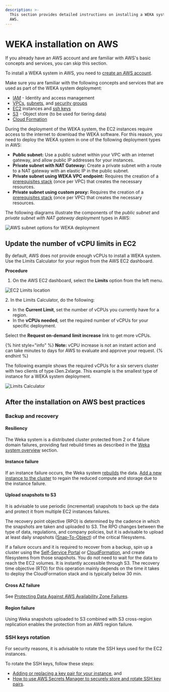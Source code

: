 ```yaml
---
description: >-
  This section provides detailed instructions on installing a WEKA system on
  AWS.
---
```


# WEKA installation on AWS

If you already have an AWS account and are familiar with AWS's basic concepts and services, you can skip this section.

To install a WEKA system in AWS, you need to [create an AWS account](https://aws.amazon.com/account/).

Make sure you are familiar with the following concepts and services that are used as part of the WEKA system deployment:

* [IAM](https://docs.aws.amazon.com/IAM/latest/UserGuide/introduction.html) - Identity and access management
* [VPCs](https://docs.aws.amazon.com/vpc/latest/userguide/what-is-amazon-vpc.html), [subnets](https://docs.aws.amazon.com/vpc/latest/userguide/VPC\_Subnets.html), and [security groups](https://docs.aws.amazon.com/vpc/latest/userguide/VPC\_SecurityGroups.html)
* [EC2](https://aws.amazon.com/documentation/ec2/) instances and [ssh keys](https://docs.aws.amazon.com/AWSEC2/latest/UserGuide/ec2-key-pairs.html)
* [S3](https://docs.aws.amazon.com/AmazonS3/latest/dev/Introduction.html) - Object store (to be used for tiering data)
* [Cloud Formation](https://aws.amazon.com/documentation/cloudformation/)

During the deployment of the WEKA system, the EC2 instances require access to the internet to download the WEKA software. For this reason, you need to deploy the WEKA system in one of the following deployment types in AWS:

* **Public subnet:** Use a public subnet within your VPC with an internet gateway, and allow public IP addresses for your instances.
* **Private subnet with NAT Gateway:** Create a private subnet with a route to a NAT gateway with an elastic IP in the public subnet.
* **Private subnet using WEKA VPC endpoint:** Requires the creation of a [prerequisites stack](./#prerequisites-cloudformation-stack) (once per VPC) that creates the necessary resources.
* **Private subnet using custom proxy:** Requires the creation of a [prerequisites stack](./#prerequisites-cloudformation-stack) (once per VPC) that creates the necessary resources.

The following diagrams illustrate the components of the _public subnet_ and _private subnet with NAT gateway deployment_ types in AWS:

![AWS subnet options for WEKA deployment](../../.gitbook/assets/aws\_vpc\_layout1.png)

## Update the number of vCPU limits in EC2

By default, AWS does not provide enough vCPUs to install a WEKA system. Use the Limits Calculator for your region from the AWS EC2 dashboard.

**Procedure**

1. On the AWS EC2 dashboard, select the **Limits** option from the left menu.

![EC2 Limits location](../../.gitbook/assets/wmng\_ec2\_limits.png)

2\. In the Limits Calculator, do the following:

* In the **Current Limit**, set the number of vCPUs you currently have for a region.
* In the **vCPUs needed**, set the required number of vCPUs for your specific deployment.

Select the **Request on-demand limit increase** link to get more vCPUs.

{% hint style="info" %}
**Note:** vCPU increase is not an instant action and can take minutes to days for AWS to evaluate and approve your request.
{% endhint %}

The following example shows the required vCPUs for a six servers cluster with two clients of type i3en.2xlarge. This example is the smallest type of instance for a WEKA system deployment.

![Limits Calculator](../../.gitbook/assets/wmng\_limit\_calc.png)

## After the installation on AWS best practices&#x20;

### Backup and recovery

#### Resiliency

The Weka system is a distributed cluster protected from 2 or 4 failure domain failures, providing fast rebuild times as described in the [Weka system overview](../../overview/about.md#weka-functionality-features) section.

#### Instance failure

If an instance failure occurs, the Weka system [rebuilds](../../overview/about.md#distributed-network-scheme) the data. [Add a new instance to the cluster](../../usage/expanding-and-shrinking-cluster-resources/stages-in-adding-a-backend-host.md) to regain the reduced compute and storage due to the instance failure.

#### Upload snapshots to S3

It is advisable to use periodic (incremental) snapshots to back up the data and protect it from multiple EC2 instances failures.

The recovery point objective (RPO) is determined by the cadence in which the snapshots are taken and uploaded to S3. The RPO changes between the type of data, regulations, and company policies, but it is advisable to upload at least daily snapshots ([Snap-To-Object](../../fs/snap-to-obj/#about-snap-to-object)) of the critical filesystems.

If a failure occurs and it is required to recover from a backup, spin up a cluster using the [Self-Service Portal](self-service-portal.md) or [CloudFormation](cloudformation.md), and create filesystems from those snapshots. You do not need to wait for the data to reach the EC2 volumes. It is instantly accessible through S3. The recovery time objective (RTO) for this operation mainly depends on the time it takes to deploy the CloudFormation stack and is typically below 30 min.

#### Cross AZ failure

See [Protecting Data Against AWS Availability Zone Failures](../../fs/snap-to-obj/#protecting-data-against-aws-availability-zone-failures).

#### Region failure

Using Weka snapshots uploaded to S3 combined with S3 cross-region replication enables the protection from an AWS region failure.

### SSH keys rotation

For security reasons, it is advisable to rotate the SSH keys used for the EC2 instances.&#x20;

To rotate the SSH keys, follow these steps:&#x20;

* [Adding or replacing a key pair for your instance](https://docs.aws.amazon.com/AWSEC2/latest/UserGuide/ec2-key-pairs.html#replacing-key-pair), and
* [How to use AWS Secrets Manager to securely store and rotate SSH key pairs](https://aws.amazon.com/blogs/security/how-to-use-aws-secrets-manager-securely-store-rotate-ssh-key-pairs/).


